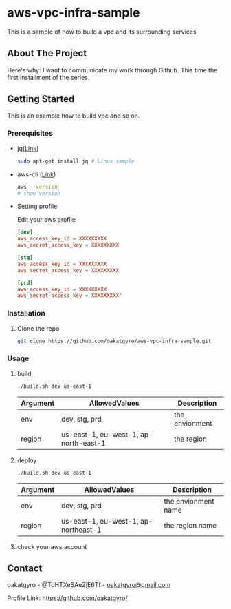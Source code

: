 # aws-vpc-infra-sample

This is a sample of how to build a vpc and its surrounding services

<!-- ABOUT THE PROJECT -->
## About The Project

Here's why:
I want to communicate my work through Github. This time the first installment of the series.

## Getting Started

This is an example how to build vpc and so on.

### Prerequisites

* jq([Link](https://stedolan.github.io/jq/download/))

    ```sh
    sudo apt-get install jq # Linux sample
    ```

* aws-cli ([Link](https://docs.aws.amazon.com/cli/latest/userguide/getting-started-install.html))
  
  ```sh
  aws --version
  # show version
  ```

* Setting profile

    Edit your aws profile

    ```conf
    [dev]
    aws_access_key_id = XXXXXXXXX
    aws_secret_access_key = XXXXXXXXX

    [stg]
    aws_access_key_id = XXXXXXXXX
    aws_secret_access_key = XXXXXXXXX

    [prd]
    aws_access_key_id = XXXXXXXXX
    aws_secret_access_key = XXXXXXXXX"
    ```

### Installation

1. Clone the repo

    ```sh
    git clone https://github.com/oakatgyro/aws-vpc-infra-sample.git
    ```

### Usage

1. build

   ```sh
   ./build.sh dev us-east-1
   ```

    | Argument | AllowedValues | Description |
    | ---- | ---- | ---- |
    | env | dev, stg, prd | the envionment |
    | region | us-east-1, eu-west-1, ap-north-east-1 | the region |

2. deploy

    ```sh
   ./build.sh dev us-east-1
   ```

    | Argument | AllowedValues | Description |
    | ---- | ---- | ---- |
    | env | dev, stg, prd | the envionment name |
    | region | us-east-1, eu-west-1, ap-northeast-1 | the region name |

3. check your aws account

## Contact

oakatgyro - @TdHTXeSAeZjE6Tf - oakatgyro@gmail.com

Profile Link: https://github.com/oakatgyro/
